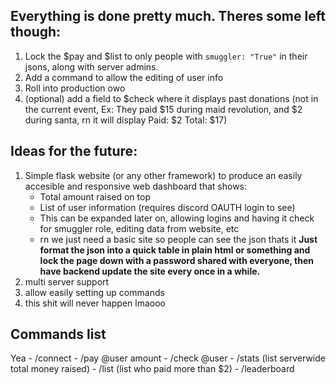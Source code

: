 ## Everything is done pretty much. Theres some left though:

1. Lock the $pay and $list to only people with `smuggler: "True"` in their jsons, along with server admins.
2. Add a command to allow the editing of user info
3. Roll into production owo
4. (optional) add a field to $check where it displays past donations (not in the current event, Ex: They paid $15 during maid revolution, and $2 during santa, rn it will display Paid: $2 Total: $17)

## Ideas for the future:

1. Simple flask website (or any other framework) to produce an easily accesible and responsive web dashboard that shows:
	- Total amount raised on top
	- List of user information (requires discord OAUTH login to see)
	- This can be expanded later on, allowing logins and having it check for smuggler role, editing data from website, etc
	- rn we just need a basic site so people can see the json thats it **Just format the json into a quick table in plain html or something and lock the page down with a password shared with everyone, then have backend update the site every once in a while.**
2. multi server support
3. allow easily setting up commands
4. this shit will never happen lmaooo




## Commands list

Yea
	- /connect
	- /pay @user amount
	- /check @user
	- /stats (list serverwide total money raised)
	- /list (list who paid more than $2)
	- /leaderboard

